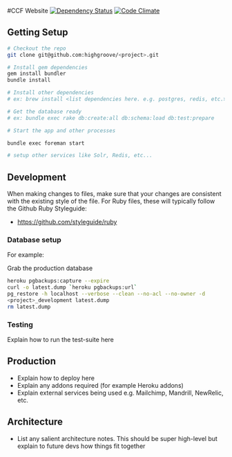 #CCF Website
[![Dependency Status](https://gemnasium.com/kurtisnelson/ccf.png)](https://gemnasium.com/kurtisnelson/ccf)
[![Code Climate](https://codeclimate.com/github/kurtisnelson/ccf.png)](https://codeclimate.com/github/kurtisnelson/ccf)

## Getting Setup

```bash
# Checkout the repo
git clone git@github.com:highgroove/<project>.git

# Install gem dependencies
gem install bundler
bundle install

# Install other dependencies
# ex: brew install <list dependencies here. e.g. postgres, redis, etc.>

# Get the database ready
# ex: bundle exec rake db:create:all db:schema:load db:test:prepare

# Start the app and other processes

bundle exec foreman start

# setup other services like Solr, Redis, etc...
```

## Development

When making changes to files, make sure that your changes are consistent with
the existing style of the file. For Ruby files, these will typically follow the
Github Ruby Styleguide:

* https://github.com/styleguide/ruby

### Database setup

For example:

Grab the production database

```bash
heroku pgbackups:capture --expire
curl -o latest.dump `heroku pgbackups:url`
pg_restore -h localhost --verbose --clean --no-acl --no-owner -d
<project>_development latest.dump
rm latest.dump
```


### Testing

Explain how to run the test-suite here

## Production

* Explain how to deploy here
* Explain any addons required (for example Heroku addons)
* Explain external services being used e.g. Mailchimp, Mandrill, NewRelic, etc.

## Architecture

* List any salient architecture notes.  This should be super high-level but
  explain to future devs how things fit together
